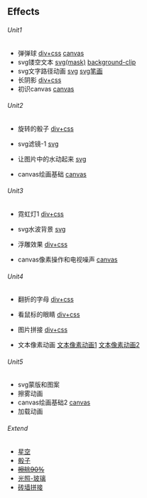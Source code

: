 ## Effects

###### Unit1

* 弹弹球					 [div+css](https://onethousandandtwentyfour.github.io/effects/unit1/%e5%bc%b9%e5%bc%b9%e7%90%83/)  [canvas](https://onethousandandtwentyfour.github.io/effects/unit1/%e5%bc%b9%e5%bc%b9%e7%90%83/canvas.html)
* svg镂空文本            [svg(mask)](https://onethousandandtwentyfour.github.io/effects/unit1/svg%e9%95%82%e7%a9%ba%e6%96%87%e6%9c%ac/index-1.html)    [background-clip](https://onethousandandtwentyfour.github.io/effects/unit1/svg%e9%95%82%e7%a9%ba%e6%96%87%e6%9c%ac/background-clip.html)
* svg文字路径动画    [svg](https://onethousandandtwentyfour.github.io/effects/unit1/svg%e6%96%87%e5%ad%97%e8%b7%af%e5%be%84%e5%8a%a8%e7%94%bb)    [svg笔画](https://onethousandandtwentyfour.github.io/effects/unit1/svg%e6%96%87%e5%ad%97%e8%b7%af%e5%be%84%e5%8a%a8%e7%94%bb/index-1.html)
* 长阴影                     [div+css](https://onethousandandtwentyfour.github.io/effects/unit1/%E9%95%BF%E9%98%B4%E5%BD%B1)
* 初识canvas             [canvas](https://onethousandandtwentyfour.github.io/effects/unit1/%e5%88%9d%e8%af%86canvas)

###### Unit2

* 旋转的骰子			  [div+css](https://onethousandandtwentyfour.github.io/effects/unit2/骰子/)

* svg滤镜-1                [svg](https://onethousandandtwentyfour.github.io/effects/unit2/svg滤镜-1)

* 让图片中的水动起来      [svg](https://onethousandandtwentyfour.github.io/effects/unit2/让图片中的水动起来)
* canvas绘画基础      [canvas](https://onethousandandtwentyfour.github.io/effects/unit2/canvas绘画基础)       

###### Unit3

* 霓虹灯1                   [div+css](https://onethousandandtwentyfour.github.io/effects/unit3/%e9%9c%93%e8%99%b9%e7%81%af/index.html)

* svg水波背景            [svg](https://onethousandandtwentyfour.github.io/effects/unit3/svg%e6%b0%b4%e6%b3%a2%e8%83%8c%e6%99%af/index.html)

* 浮雕效果                  [div+css](https://onethousandandtwentyfour.github.io/effects/unit3/%e6%b5%ae%e9%9b%95%e6%95%88%e6%9e%9c/index.html)
* canvas像素操作和电视噪声       [canvas](https://onethousandandtwentyfour.github.io/effects/unit3/canvas%e5%99%aa%e5%a3%b0/index.html)

###### Unit4

* 翻折的字母              [div+css](https://onethousandandtwentyfour.github.io/effects/unit4/翻折的文字/)
* 看鼠标的眼睛          [div+css](https://onethousandandtwentyfour.github.io/effects/unit4/眼睛动画/) 

* 图片拼接                  [div+css](https://onethousandandtwentyfour.github.io/effects/unit4/图片拼接/)
* 文本像素动画          [文本像素动画1](https://onethousandandtwentyfour.github.io/effects/unit4/文本像素动画1/)    [文本像素动画2](https://onethousandandtwentyfour.github.io/effects/unit4/文本像素动画2/)

###### Unit5

* svg蒙版和图案
* 擦雾动画
* canvas绘画基础2    [canvas](https://onethousandandtwentyfour.github.io/effects/unit5/canvas绘画基础2/)
* 加载动画

###### Extend

- [星空](https://onethousandandtwentyfour.github.io/effects/extend/星空/)
- [骰子](https://onethousandandtwentyfour.github.io/effects/extend/骰子/)
- [~~擦除90%~~](https://onethousandandtwentyfour.github.io/effects/unit1/初识canvas/cachu.html)
- [光照-玻璃](https://onethousandandtwentyfour.github.io/effects/extend/光照-玻璃/)
- [砖墙拼接](https://onethousandandtwentyfour.github.io/effects/extend/砖墙拼接/)
